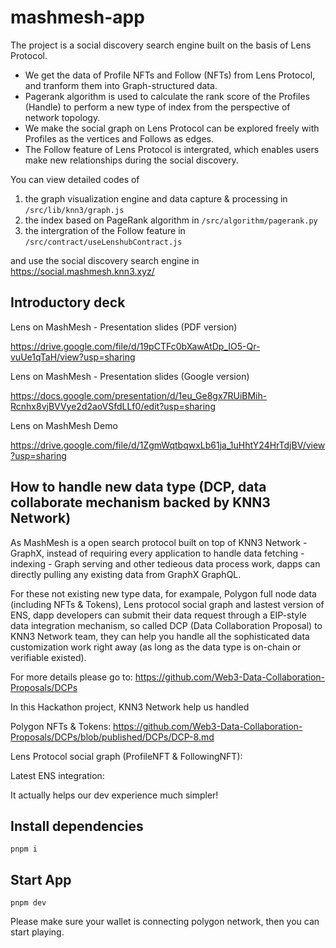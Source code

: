 # mashmesh-app

The project is a social discovery search engine built on the basis of Lens Protocol.
* We get the data of Profile NFTs and Follow (NFTs) from Lens Protocol, and tranform them into Graph-structured data. 
* Pagerank algorithm is used to calculate the rank score of the Profiles (Handle) to perform a new type of index from the perspective of network topology. 
* We make the social graph on Lens Protocol can be explored freely with Profiles as the vertices and Follows as edges.
* The Follow feature of Lens Protocol is intergrated, which enables users make new relationships during the social discovery.

You can view detailed codes of 
1. the graph visualization engine and data capture & processing in `/src/lib/knn3/graph.js`
2. the index based on PageRank algorithm in `/src/algorithm/pagerank.py`
3. the intergration of the Follow feature in `/src/contract/useLenshubContract.js`

and use the social discovery search engine in https://social.mashmesh.knn3.xyz/


## Introductory deck
Lens on MashMesh - Presentation slides (PDF version)

https://drive.google.com/file/d/19pCTFc0bXawAtDp_IO5-Qr-vuUe1qTaH/view?usp=sharing

Lens on MashMesh - Presentation slides (Google version)

https://docs.google.com/presentation/d/1eu_Ge8gx7RUiBMih-Rcnhx8vjBVVye2d2aoVSfdLLf0/edit?usp=sharing

Lens on MashMesh Demo

https://drive.google.com/file/d/1ZgmWqtbqwxLb61ja_1uHhtY24HrTdjBV/view?usp=sharing

## How to handle new data type (DCP, data collaborate mechanism backed by KNN3 Network)

As MashMesh is a open search protocol built on top of KNN3 Network - GraphX, instead of requiring every application to handle data fetching - indexing - Graph serving and other tedieous data process work, dapps can directly pulling any existing data from GraphX GraphQL. 

For these not existing new type data, for exampale, Polygon full node data (including NFTs & Tokens), Lens protocol social graph and lastest version of ENS, dapp developers can submit their data request through a EIP-style data integration mechanism, so called DCP (Data Collaboration Proposal) to KNN3 Network team, they can help you handle all the sophisticated data customization work right away (as long as the data type is on-chain or verifiable existed). 

For more details please go to: https://github.com/Web3-Data-Collaboration-Proposals/DCPs

In this Hackathon project, KNN3 Network help us handled

Polygon NFTs & Tokens: https://github.com/Web3-Data-Collaboration-Proposals/DCPs/blob/published/DCPs/DCP-8.md

Lens Protocol social graph (ProfileNFT & FollowingNFT): 

Latest ENS integration: 

It actually helps our dev experience much simpler!


## Install dependencies

`pnpm i`

## Start App

`pnpm dev`

Please make sure your wallet is connecting polygon network, then you can start playing.

